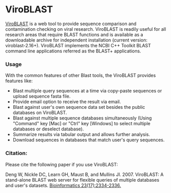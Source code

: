 # ViroBLAST
[ViroBLAST](https://viroblast.fredhutch.org) is a web tool to provide sequence comparison and contamination checking on viral research. 
ViroBLAST is readily useful for all research areas that require BLAST functions and is available as a downloadable archive for independent installation (current version: viroblast-2.16+). 
ViroBLAST implements the NCBI C++ Toolkit BLAST command line applications referred as the BLAST+ applications.

### Usage

With the common features of other Blast tools, the ViroBLAST provides features like:

  - Blast multiple query sequences at a time via copy-paste sequences or upload sequence fasta file.
  - Provide email option to receive the result via email.
  - Blast against user's own sequence data set besides the public databases on ViroBLAST.
  - Blast against multiple sequence databases simultaneously (Using "Command" key [Mac] or "Ctrl" key [Windows] to select multiple databases or deselect database).
  - Summarize results via tabular output and allows further analysis.
  - Download sequences in databases that match user's query sequences.

### Citation:

Please cite the following paper if you use ViroBLAST:

Deng W, Nickle DC, Learn GH, Maust B, and Mullins JI. 2007. ViroBLAST: A stand-alone BLAST web server for flexible queries of multiple databases and user's datasets. 
[Bioinformatics 23(17):2334-2336.](http://bioinformatics.oxfordjournals.org/cgi/content/full/23/17/2334)
